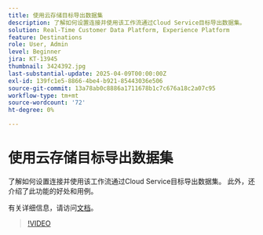```yaml
---
title: 使用云存储目标导出数据集
description: 了解如何设置连接并使用该工作流通过Cloud Service目标导出数据集。
solution: Real-Time Customer Data Platform, Experience Platform
feature: Destinations
role: User, Admin
level: Beginner
jira: KT-13945
thumbnail: 3424392.jpg
last-substantial-update: 2025-04-09T00:00:00Z
exl-id: 139fc1e5-8866-4be4-b921-85443036e506
source-git-commit: 13a78ab0c8886a1711678b1c7c676a18c2a07c95
workflow-type: tm+mt
source-wordcount: '72'
ht-degree: 0%

---
```


# 使用云存储目标导出数据集

了解如何设置连接并使用该工作流通过Cloud Service目标导出数据集。 此外，还介绍了此功能的好处和用例。

有关详细信息，请访问[文档](https://experienceleague.adobe.com/zh-hans/docs/experience-platform/destinations/ui/activate/export-datasets)。

>[!VIDEO](https://video.tv.adobe.com/v/3424392/?learn=on&enablevpops)
